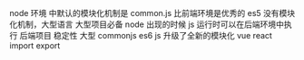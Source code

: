node 环境 中默认的模块化机制是 common.js 比前端环境是优秀的
es5 没有模块化机制，大型语言 大型项目必备
node 出现的时候 js 运行时可以在后端环境中执行 后端项目 稳定性 大型 commonjs
es6 js 升级了全新的模块化 vue react import export